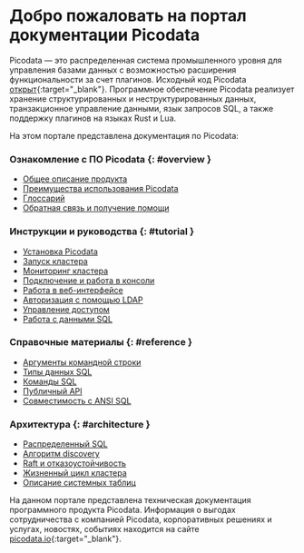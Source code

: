 # Добро пожаловать на портал документации Picodata
Picodata — это распределенная система промышленного уровня для
управления базами данных с возможностью расширения функциональности за
счет плагинов. Исходный код Picodata
[открыт](https://git.picodata.io/picodata/picodata){:target="_blank"}.
Программное обеспечение Picodata реализует хранение структурированных и
неструктурированных данных, транзакционное управление данными, язык
запросов SQL, а также поддержку плагинов на языках Rust и Lua.

На этом портале представлена документация по Picodata:


### Ознакомление с ПО Picodata {: #overview }
* [Общее описание продукта](overview/description)
* [Преимущества использования Picodata](overview/benefits)
* [Глоссарий](overview/glossary)
* [Обратная связь и получение помощи](overview/feedback)

### Инструкции и руководства {: #tutorial }
* [Установка Picodata](tutorial/install)
* [Запуск кластера](tutorial/deploy)
* [Мониторинг кластера](tutorial/monitoring)
* [Подключение и работа в консоли](tutorial/connecting)
* [Работа в веб-интерфейсе](tutorial/webui)
* [Авторизация с помощью LDAP](tutorial/ldap)
* [Управление доступом](tutorial/tutorial_users)
* [Работа с данными SQL](tutorial/sql_examples)

### Справочные материалы {: #reference }
* [Аргументы командной строки](reference/cli)
* [Типы данных SQL](reference/sql_types)
* [Команды SQL](reference/sql_queries)
* [Публичный API](reference/api)
* [Совместимость с ANSI SQL](reference/ansi_sql)

### Архитектура {: #architecture }
* [Распределенный SQL](architecture/distributed_sql)
* [Алгоритм discovery](architecture/discovery)
* [Raft и отказоустойчивость](architecture/raft_failover)
* [Жизненный цикл кластера](architecture/clustering)
* [Описание системных таблиц](architecture/system_tables.md)

<!-- План на развитие структуры документации:
### Ознакомление с ПО Picodata
* [Основные концепции](concepts)

### Инструкции и руководства
* Кластер в контейнерной среде
* Кластер с использованием Ansible
* Подключение и работа в веб-интерфейсе
* Управление пользователями и привилегиями
* Разработка плагинов
* Аварийное восстановление
* Резервное копирование
* Обновление Picodata

### Справочные материалы
* Справочник настроек

### Администрирование {: #admin }
* Использование журнала безопасности
* Перечень событий безопасности

### Архитектура
* Схема данных: таблицы, индексы
* Отказоустойчивость и репликация
* Масштабирование
* Алгоритм Raft
* Bootstrap
* Идентификация и аутентификация
* Управление доступом (авторизация) -->

На данном портале представлена техническая документация программного
продукта Picodata. Информация о выгодах сотрудничества с компанией
Picodata, корпоративных решениях и услугах, новостях, событиях находится
на сайте [picodata.io](https://www.picodata.io){:target="_blank"}.

<a style="display: none" href="https://hits.seeyoufarm.com"><img src="https://hits.seeyoufarm.com/api/count/incr/badge.svg?url=https%3A%2F%2Fdocs.picodata.io%2Fpicodata%2F&count_bg=%2379C83D&title_bg=%23555555&icon=&icon_color=%23E7E7E7&title=hits&edge_flat=false"/></a>
